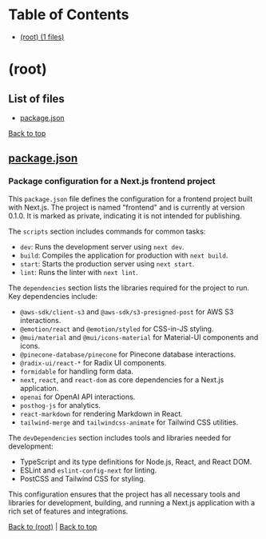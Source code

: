 # Table of Contents

- [(root) (1 files)](#root)
# (root)

## List of files

- [package.json](#packagejson)

[Back to top](#table-of-contents)

## [package.json](package.json)

### Package configuration for a Next.js frontend project

This `package.json` file defines the configuration for a frontend project built with Next.js. The project is named "frontend" and is currently at version 0.1.0. It is marked as private, indicating it is not intended for publishing.

The `scripts` section includes commands for common tasks:
- `dev`: Runs the development server using `next dev`.
- `build`: Compiles the application for production with `next build`.
- `start`: Starts the production server using `next start`.
- `lint`: Runs the linter with `next lint`.

The `dependencies` section lists the libraries required for the project to run. Key dependencies include:
- `@aws-sdk/client-s3` and `@aws-sdk/s3-presigned-post` for AWS S3 interactions.
- `@emotion/react` and `@emotion/styled` for CSS-in-JS styling.
- `@mui/material` and `@mui/icons-material` for Material-UI components and icons.
- `@pinecone-database/pinecone` for Pinecone database interactions.
- `@radix-ui/react-*` for Radix UI components.
- `formidable` for handling form data.
- `next`, `react`, and `react-dom` as core dependencies for a Next.js application.
- `openai` for OpenAI API interactions.
- `posthog-js` for analytics.
- `react-markdown` for rendering Markdown in React.
- `tailwind-merge` and `tailwindcss-animate` for Tailwind CSS utilities.

The `devDependencies` section includes tools and libraries needed for development:
- TypeScript and its type definitions for Node.js, React, and React DOM.
- ESLint and `eslint-config-next` for linting.
- PostCSS and Tailwind CSS for styling.

This configuration ensures that the project has all necessary tools and libraries for development, building, and running a Next.js application with a rich set of features and integrations.

[Back to (root)](#root) | [Back to top](#table-of-contents)


